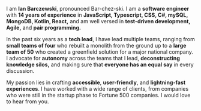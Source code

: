 I am **Ian Barczewski**, pronounced Bar-chez-ski. I am a **software engineer** with **14 years of experience** in **JavaScript, Typescript, CSS, C#, mySQL, MongoDB, Kotlin, React,** and am well versed in **test-driven development, Agile,** and **pair programming.** 

In the past six years as a **tech lead**, I have lead multiple teams, ranging from **small teams of four** who rebuilt a monolith from the ground up to a **large team of 50** who created a greenfield solution for a major national company. I advocate for **autonomy** across the teams that I lead, **deconstructing knowledge silos,** and making sure that **everyone has an equal say** in every discussion.

My passion lies in crafting **accessible**, **user-friendly**, and **lightning-fast experiences**. I have worked with a wide range of clients, from companies who were still in the startup phase to Fortune 500 companies. I would love to hear from you.